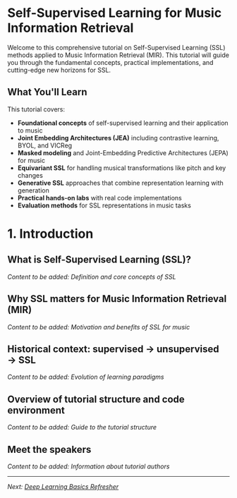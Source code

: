 # Self-Supervised Learning for Music Information Retrieval

Welcome to this comprehensive tutorial on Self-Supervised Learning (SSL) methods applied to Music Information Retrieval (MIR). This tutorial will guide you through the fundamental concepts, practical implementations, and cutting-edge new horizons for SSL.

## What You'll Learn

This tutorial covers:

- **Foundational concepts** of self-supervised learning and their application to music
- **Joint Embedding Architectures (JEA)** including contrastive learning, BYOL, and VICReg
- **Masked modeling** and Joint-Embedding Predictive Architectures (JEPA) for music
- **Equivariant SSL** for handling musical transformations like pitch and key changes
- **Generative SSL** approaches that combine representation learning with generation
- **Practical hands-on labs** with real code implementations
- **Evaluation methods** for SSL representations in music tasks

# 1. Introduction

## What is Self-Supervised Learning (SSL)?

*Content to be added: Definition and core concepts of SSL*

## Why SSL matters for Music Information Retrieval (MIR)

*Content to be added: Motivation and benefits of SSL for music*

## Historical context: supervised → unsupervised → SSL

*Content to be added: Evolution of learning paradigms*

## Overview of tutorial structure and code environment

*Content to be added: Guide to the tutorial structure*

## Meet the speakers

*Content to be added: Information about tutorial authors*

---

*Next: [Deep Learning Basics Refresher](deep_learning_basics.md)*
